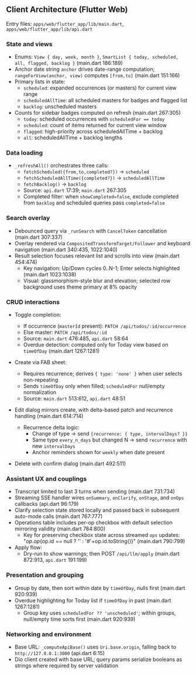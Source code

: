 ## Client Architecture (Flutter Web)

Entry files: `apps/web/flutter_app/lib/main.dart`, `apps/web/flutter_app/lib/api.dart`

### State and views

- Enums: `View { day, week, month }`, `SmartList { today, scheduled, all, flagged, backlog }` (main.dart 186:189)
- Anchor date string `anchor` drives date-range computation; `rangeForView(anchor, view)` computes `[from,to]` (main.dart 151:166)
- Primary lists in state:
  - `scheduled`: expanded occurrences (or masters) for current view range
  - `scheduledAllTime`: all scheduled masters for badges and flagged list
  - `backlog`: unscheduled masters
- Counts for sidebar badges computed on refresh (main.dart 267:305)
  - `today`: scheduled occurrences with `scheduledFor == today`
  - `scheduled`: count of items returned for current view window
  - `flagged`: high-priority across scheduledAllTime + backlog
  - `all`: scheduledAllTime + backlog lengths

### Data loading

- `_refreshAll()` orchestrates three calls:
  - `fetchScheduled({from,to,completed?})` → `scheduled`
  - `fetchScheduledAllTime({completed?})` → `scheduledAllTime`
  - `fetchBacklog()` → `backlog`
  - Source: `api.dart` 17:39; `main.dart` 267:305
  - Completed filter: when `showCompleted=false`, exclude completed from `backlog` and scheduled queries pass `completed=false`

### Search overlay

- Debounced query via `_runSearch` with `CancelToken` cancellation (main.dart 307:337)
- Overlay rendered via `CompositedTransformTarget/Follower` and keyboard navigation (main.dart 340:435, 1022:1040)
- Result selection focuses relevant list and scrolls into view (main.dart 454:474)
  - Key navigation: Up/Down cycles 0..N-1; Enter selects highlighted (main.dart 1023:1038)
  - Visual: glassmorphism-style blur and elevation; selected row background uses theme primary at 8% opacity

### CRUD interactions

- Toggle completion:
  - If occurrence (`masterId` present): `PATCH /api/todos/:id/occurrence`
  - Else master: `PATCH /api/todos/:id`
  - Source: `main.dart` 476:485, `api.dart` 58:64
  - Overdue detection: computed only for Today view based on `timeOfDay` (main.dart 1267:1281)

- Create via FAB sheet:
  - Requires recurrence; derives `{ type: 'none' }` when user selects non-repeating
  - Sends `timeOfDay` only when filled; `scheduledFor` null/empty normalization
  - Source: `main.dart` 513:612, `api.dart` 48:51

- Edit dialog mirrors create, with delta-based patch and recurrence handling (main.dart 614:714)
  - Recurrence delta logic:
    - Change of type → send `{recurrence: { type, intervalDays? }}`
    - Same type `every_n_days` but changed N → send `recurrence` with new `intervalDays`
    - Anchor reminders shown for `weekly` when date present

- Delete with confirm dialog (main.dart 492:511)

### Assistant UX and couplings

- Transcript limited to last 3 turns when sending (main.dart 731:734)
- Streaming SSE handler wires `onSummary`, `onClarify`, `onStage`, and `onOps` callbacks (api.dart 96:179)
- Clarify selection state stored locally and passed back in subsequent auto-mode calls (main.dart 767:777)
- Operations table includes per-op checkbox with default selection mirroring validity (main.dart 784:800)
  - Key for preserving checkbox state across streamed `ops` updates: "${op.op}${op.id == null ? '' : '#'+op.id.toString()}" (main.dart 790:799)
- Apply flow:
  - Dry-run to show warnings; then POST `/api/llm/apply` (main.dart 872:913, `api.dart` 191:199)

### Presentation and grouping

- Group by date, then sort within date by `timeOfDay`, nulls first (main.dart 920:939)
- Overdue highlighting for Today list if `timeOfDay` in past (main.dart 1267:1281)
  - Group key uses `scheduledFor ?? 'unscheduled'`; within groups, null/empty time sorts first (main.dart 920:939)

### Networking and environment

- Base URL: `_computeApiBase()` uses `Uri.base.origin`, falling back to `http://127.0.0.1:3000` (api.dart 6:15)
- Dio client created with base URL; query params serialize booleans as strings where required by server validation



